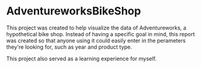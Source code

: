 # AdventureworksBikeShop

This project was created to help visualize the data of Adventureworks, a hypothetical bike shop. Instead of having a specific goal in mind, this report was created so that anyone using it could easily enter in the perameters they're looking for, such as year and product type.

This project also served as a learning experience for myself.
